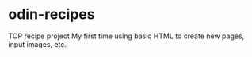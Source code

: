 # odin-recipes
TOP recipe project
My first time using basic HTML to create new pages, input images, etc.
